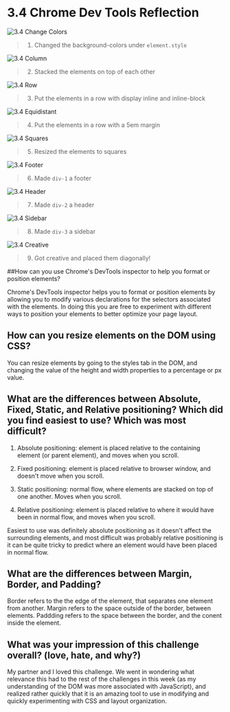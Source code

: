 # 3.4 Chrome Dev Tools Reflection


![3.4 Change Colors](/imgs/3.4_changecolors.png)
> 1. Changed the background-colors under ` element.style `

![3.4 Column](/imgs/3.4_column.png)
> 2. Stacked the elements on top of each other

![3.4 Row](/imgs/3.4_row.png)
> 3. Put the elements in a row with display inline and inline-block

![3.4 Equidistant](/imgs/3.4_equidistant.png)
> 4. Put the elements in a row with a 5em margin

![3.4 Squares](/imgs/3.4_squares.png)
> 5. Resized the elements to squares

![3.4 Footer](/imgs/3.4_footer.png)
> 6. Made ` div-1 ` a footer

![3.4 Header](/imgs/3.4_header.png)
> 7. Made ` div-2 ` a header

![3.4 Sidebar](/imgs/3.4_sidebar.png)
> 8. Made ` div-3 ` a sidebar

![3.4 Creative](/imgs/3.4_creative.png)
> 9. Got creative and placed them diagonally!


##How can you use Chrome's DevTools inspector to help you format or position elements?


Chrome's DevTools inspector helps you to format or position elements by allowing you to modify various declarations for the selectors associated with the elements. In doing this you are free to experiment with different ways to position your elements to better optimize your page layout.


## How can you resize elements on the DOM using CSS?


You can resize elements by going to the styles tab in the DOM, and changing the value of the height and width properties to a percentage or px value.


## What are the differences between Absolute, Fixed, Static, and Relative positioning? Which did you find easiest to use? Which was most difficult?


1. Absolute positioning: element is placed relative to the containing element (or parent element), and moves when you scroll.

2. Fixed positioning: element is placed relative to browser window, and doesn't move when you scroll.

3. Static positioning: normal flow, where elements are stacked on top of one another. Moves when you scroll.

4. Relative positioning: element is placed relative to where it would have been in normal flow, and moves when you scroll.


Easiest to use was definitely absolute positioning as it doesn't affect the surrounding elements, and most difficult was probably relative positioning is it can be quite tricky to predict where an element would have been placed in normal flow.



## What are the differences between Margin, Border, and Padding?


Border refers to the the edge of the element, that separates one element from another. Margin refers to the space outside of the border, between elements. Paddding refers to the space between the border, and the conent inside the element.


## What was your impression of this challenge overall? (love, hate, and why?)


My partner and I loved this challenge. We went in wondering what relevance this had to the rest of the challenges in this week (as my understanding of the DOM was more associated with JavaScript), and realized rather quickly that it is an amazing tool to use in modifying and quickly experimenting with CSS and layout organization.

